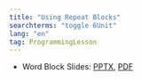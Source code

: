 ```yaml
---
title: "Using Repeat Blocks"
searchterms: "toggle 6Unit"
lang: "en"
tag: ProgrammingLesson
---
```

 <ul>
 <li class="ng-binding">Word Block Slides:
 <a href="ProgrammingLessons/RepeatBlocks.pptx">PPTX</a>,
 <a href="ProgrammingLessons/RepeatBlocks.pdf">PDF</a>
 </li>

 </ul>
